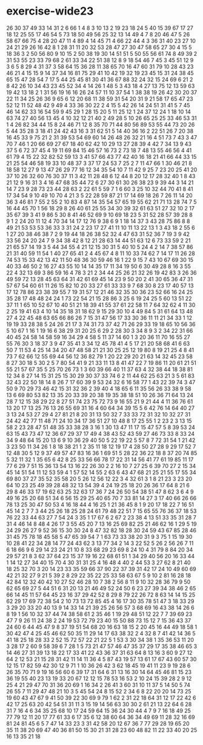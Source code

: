 # exercise-wide23
26
30
37
49
33
14
31
2
6
66
1
4
8
3
10
13
2
19
23
18
24
5
40
15
39
67
17
27
18
12
25
55
17
46
54
5
73
18
50
49
56
25
32
13
14
49
4
7
8
20
46
47
5
26
58
67
66
75
4
28
20
47
11
4
89
4
14
45
71
4
66
22
44
4
3
36
31
40
23
27
10
24
21
29
26
16
42
8
1
28
31
11
20
32
53
28
47
27
30
47
58
65
27
30
4
15
5
18
36
3
2
50
56
80
9
10
15
2
50
38
19
30
14
51
51
5
50
55
56
61
74
8
49
39
2
31
53
55
23
33
79
68
2
61
33
34
22
51
38
12
8
9
18
54
46
7
45
3
45
51
12
9
3
6
5
8
29
4
31
37
3
58
64
15
36
28
11
38
65
70
16
47
60
31
79
10
28
43
23
46
21
4
15
15
9
14
37
34
16
81
75
29
41
10
42
19
32
19
23
45
15
31
24
38
45
65
15
47
28
54
7
17
5
44
25
45
81
30
41
36
67
88
32
24
32
15
24
69
6
21
2
8
42
26
10
34
43
23
45
52
34
4
14
26
1
48
5
3
43
18
4
27
13
75
12
13
59
63
19
42
13
18
2
1
31
56
19
16
16
26
24
57
11
10
37
54
1
38
38
19
26
42
30
20
37
22
11
34
25
26
36
9
65
6
12
20
68
11
38
59
31
54
20
31
9
21
58
17
65
47
23
52
12
11
52
48
42
9
49
4
33
36
30
22
2
4
15
5
42
26
14
24
51
31
41
5
7
45
46
14
62
33
16
54
59
9
45
29
1
28
15
20
5
11
25
12
1
24
37
12
24
1
18
10
14
63
74
27
40
56
13
45
4
10
32
12
21
40
2
49
28
5
10
26
65
25
25
33
46
53
31
1
4
26
82
34
44
15
8
24
46
71
12
8
35
70
71
44
80
56
89
53
55
44
73
20
26
5
44
35
28
3
18
41
24
42
43
16
3
31
62
51
5
14
40
36
16
2
22
51
26
7
20
38
16
45
33
9
75
21
2
31
39
53
54
69
60
14
26
48
26
32
21
16
4
51
73
7
43
3
47
70
7
46
1
20
66
69
27
67
18
40
62
42
10
29
13
27
28
39
4
42
7
34
13
9
43
37
5
6
72
37
45
4
19
11
69
84
15
46
57
16
73
2
73
18
7
48
13
55
46
56
4
41
61
79
4
15
22
32
82
52
59
13
3
41
57
66
43
77
42
40
16
18
21
41
66
44
33
15
21
25
54
46
58
19
33
10
48
37
3
37
17
24
53
7
25
2
7
11
47
66
1
30
46
21
8
18
58
12
27
9
13
47
26
29
77
16
12
34
35
54
10
7
11
42
9
25
7
23
20
25
41
20
37
10
26
32
60
76
30
37
11
3
42
11
28
48
6
12
44
8
20
12
17
28
32
40
1
8
43
21
12
9
16
31
3
4
16
47
68
35
44
72
6
27
30
61
30
26
38
23
9
39
44
3
14
21
14
7
23
9
28
73
23
44
28
63
2
22
61
5
59
7
1
6
60
3
25
10
32
44
70
41
8
41
17
34
54
9
10
49
10
70
4
21
3
5
22
28
59
87
21
17
14
69
18
26
7
26
11
14
20
36
3
46
81
7
55
2
55
2
10
83
4
87
14
35
54
57
65
19
55
62
21
71
13
28
74
7
5
16
44
45
70
1
56
18
29
8
26
40
61
25
55
34
30
39
32
61
63
51
27
32
10
2
17
35
67
39
3
41
9
86
5
30
8
41
46
52
69
9
10
69
18
23
5
31
52
28
57
39
28
8
9
1
2
24
20
11
12
4
70
34
14
17
12
76
9
38
6
9
1
18
14
37
3
43
28
75
86
8
8
49
21
53
53
53
36
33
3
31
24
2
23
17
27
41
11
10
11
13
22
13
1
3
43
18
2
55
6
1
27
20
38
46
38
7
2
9
19
44
18
26
38
52
32
4
47
63
31
52
36
7
19
3
9
42
33
56
24
20
24
7
9
34
38
42
8
12
21
28
63
14
44
51
63
12
6
73
33
59
2
21
21
65
57
14
19
3
5
44
34
55
4
21
12
15
30
31
5
40
10
5
24
4
2
14
7
38
57
86
21
31
40
59
11
54
1
40
27
65
41
2
4
45
67
4
8
11
10
33
74
62
7
14
17
11
26
28
74
53
15
33
42
13
42
11
50
48
36
30
59
46
16
1
22
9
15
7
43
10
67
69
30
15
40
33
46
50
2
16
27
43
55
10
14
14
35
17
11
34
19
50
6
30
49
28
8
16
3
55
22
4
32
13
69
3
86
59
16
4
78
3
21
2
34
44
25
26
21
32
26
19
42
83
3
26
36
49
59
72
13
28
45
63
64
31
42
61
69
45
14
23
9
50
20
2
41
30
65
36
47
31
57
67
54
60
61
11
26
15
82
10
20
33
27
61
33
33
9
7
68
30
8
23
17
40
57
13
17
12
78
86
23
38
39
55
7
19
31
57
12
21
46
32
35
30
36
23
52
66
16
24
25
35
28
17
48
48
24
24
1
73
22
54
21
15
28
86
3
25
6
19
24
25
5
60
13
51
22
37
11
1
65
10
52
67
10
40
51
21
18
39
41
55
37
61
22
58
11
7
64
32
62
4
11
30
2
25
19
41
63
4
10
14
35
18
31
18
62
9
15
29
30
10
4
49
84
5
31
61
64
13
48
27
4
22
45
48
63
65
66
86
26
7
15
31
47
56
17
33
30
36
11
11
21
34
33
1
12
19
19
33
28
38
5
24
26
21
17
3
74
31
73
37
42
71
26
29
33
19
18
65
10
56
36
5
10
67
1
16
1
19
16
6
38
29
31
20
25
6
29
2
28
30
3
34
8
9
3
2
34
22
31
66
40
45
24
58
14
58
59
16
34
29
4
58
5
11
37
14
60
1
3
20
36
11
70
16
55
27
55
76
30
3
18
37
3
9
47
35
41
3
34
12
45
78
41
4
5
17
21
20
58
68
41
6
63
50
7
11
53
4
25
14
34
20
47
48
58
21
21
30
25
25
12
19
80
8
19
21
25
4
8
41
73
7
62
66
12
55
69
44
56
12
36
82
79
1
20
22
29
20
21
63
14
32
45
23
58
8
27
30
18
5
30
2
5
7
80
54
41
9
21
33
11
13
8
41
47
22
7
19
86
11
20
61
21
51
55
21
57
67
35
5
25
70
26
73
1
3
60
39
66
40
11
37
63
4
32
38
44
18
38
81
12
34
8
27
14
15
31
25
15
30
29
30
37
33
74
6
2
11
44
62
25
63
21
3
5
61
83
32
43
22
50
18
14
8
26
7
17
60
39
9
53
24
32
6
16
58
77
1
43
22
39
74
3
47
50
9
70
29
73
46
42
15
31
32
36
2
39
40
4
18
65
6
11
35
56
26
33
38
9
58
13
6
69
80
53
82
13
35
20
33
39
20
38
19
35
38
18
51
10
26
36
71
64
13
24
28
7
12
15
38
29
22
8
27
51
74
23
75
72
73
9
16
55
21
9
21
44
4
11
36
76
61
13
20
17
13
25
76
13
26
55
69
31
16
4
60
64
34
39
15
5
6
42
76
14
64
40
27
3
13
24
53
27
29
4
27
81
21
8
20
31
13
50
32
7
33
33
72
31
32
10
32
27
31
24
42
42
77
11
48
71
24
10
34
17
36
51
27
10
48
8
17
25
55
1
2
23
2
3
13
15
58
2
23
28
47
51
48
35
33
38
28
3
16
1
30
13
47
11
17
15
47
57
5
8
39
53
24
63
15
43
73
47
12
36
67
29
37
17
49
4
38
43
52
43
59
27
46
73
33
8
33
24
34
9
48
64
15
20
13
6
9
10
36
29
40
50
5
22
19
22
5
57
8
7
72
31
54
1
21
42
3
23
50
11
34
26
1
8
18
38
21
1
2
35
11
18
12
19
17
4
28
50
27
28
9
29
17
52
7
12
48
30
5
12
9
37
49
57
47
83
16
36
1
69
51
5
28
22
36
22
18
8
37
20
74
85
5
32
11
32
1
35
65
6
42
8
25
33
56
66
78
17
22
31
14
56
41
77
61
19
85
11
17
77
6
29
7
51
15
36
13
54
13
16
22
26
30
2
2
16
10
7
27
25
6
39
70
27
2
15
34
45
14
51
54
11
12
53
59
4
1
57
52
14
55
2
63
6
43
47
68
21
25
21
55
17
55
34
69
80
37
27
35
52
35
58
20
5
26
12
56
12
22
3
4
32
61
3
1
8
21
23
3
23
20
64
10
23
25
49
39
28
48
32
13
54
39
4
24
19
25
18
20
26
36
17
64
8
21
6
29
8
46
33
17
19
62
63
25
32
63
17
36
7
24
26
50
54
38
51
47
8
62
3
6
4
9
49
16
25
20
68
51
34
6
56
15
29
25
40
65
70
7
33
81
14
27
3
17
40
66
26
66
78
13
25
30
47
50
53
4
16
18
44
4
16
25
1
21
36
45
8
1
9
20
17
18
22
7
16
51
45
14
2
7
7
3
44
25
26
18
25
28
24
61
79
48
22
51
7
15
65
55
76
36
37
18
53
76
22
33
44
63
27
7
54
24
3
35
1
17
67
6
2
67
2
23
38
4
13
51
33
35
31
28
7
31
4
46
14
8
48
4
26
17
3
55
45
20
7
13
16
25
69
82
25
21
46
62
16
1
29
5
19
24
29
26
27
9
52
36
15
30
30
24
8
47
32
82
18
28
30
24
59
43
67
85
28
46
31
45
75
78
18
45
58
5
47
65
39
54
7
1
63
73
33
38
20
31
9
3
75
1
15
19
30
10
28
41
22
34
28
14
77
24
43
62
3
13
77
34
2
14
3
22
52
5
26
2
56
26
7
11
6
18
66
9
6
29
14
23
24
21
10
8
33
68
29
23
69
8
24
10
4
31
79
8
84
20
34
29
57
21
8
3
62
37
64
23
15
37
19
16
22
68
61
51
1
34
29
40
56
20
16
33
44
1
14
12
27
34
40
15
70
4
30
31
31
25
4
16
48
4
40
2
44
53
3
27
62
8
21
40
18
25
32
70
3
20
14
23
33
35
59
66
37
90
22
37
39
31
42
17
24
10
49
60
69
42
21
32
27
9
21
5
39
2
8
29
22
35
22
25
33
58
63
67
5
9
10
2
81
16
28
18
42
84
12
32
40
42
10
27
52
46
28
10
7
38
2
56
8
11
9
10
32
28
36
79
9
50
62
65
69
27
5
44
51
6
31
20
13
21
46
49
52
24
50
6
23
27
39
34
38
46
2
65
66
14
45
11
57
64
45
23
16
37
29
42
52
8
29
8
79
22
26
72
8
63
14
14
15
25
62
29
17
69
72
38
54
2
10
73
13
72
85
45
4
16
17
30
35
78
51
47
3
18
33
29
3
29
20
33
20
40
13
9
14
33
14
21
39
25
26
56
57
3
68
69
16
43
38
14
26
6
8
19
1
56
10
32
37
44
74
38
58
61
2
35
46
1
19
29
48
51
12
22
7
7
39
69
23
47
7
9
26
11
24
38
2
24
19
53
72
79
23
40
15
50
88
73
15
12
7
15
36
43
37
24
60
6
44
45
47
9
8
37
19
51
54
68
20
16
63
18
15
2
20
45
16
44
49
18
58
1
30
42
47
4
25
45
46
62
50
35
11
29
14
17
63
38
32
2
4
32
8
7
41
42
14
36
5
41
18
25
18
28
33
2
52
15
72
57
22
21
22
5
1
53
3
30
34
38
1
35
36
53
11
20
3
28
17
2
60
9
58
39
6
7
28
1
5
73
21
47
57
46
47
35
37
29
17
35
38
46
65
3
14
46
27
31
39
13
18
22
17
33
41
22
43
36
37
31
63
64
8
13
16
3
60
9
27
12
64
2
12
53
21
15
28
31
42
11
14
11
36
4
5
87
43
19
57
13
61
17
67
43
60
57
30
12
15
17
82
59
42
30
12
9
71
1
10
36
26
42
3
62
18
45
19
41
11
23
9
19
28
6
26
35
70
71
9
19
16
56
60
6
39
17
31
64
6
31
13
16
30
14
64
45
46
81
15
23
36
19
55
40
23
13
19
33
20
67
12
12
15
78
53
16
53
2
10
24
15
39
28
2
9
12
25
4
21
29
47
70
31
36
20
69
1
16
34
2
26
41
3
60
31
10
11
37
5
14
50
5
74
26
55
7
11
29
47
48
21
10
3
5
45
54
24
8
15
52
2
34
6
8
22
20
20
14
73
25
19
60
43
47
67
9
41
50
39
22
30
69
9
79
1
62
2
31
22
18
64
31
12
17
22
42
6
42
17
25
63
20
42
54
51
31
11
3
15
19
14
56
63
30
30
2
61
21
13
22
64
6
28
31
7
16
4
6
34
35
25
68
10
17
24
59
64
15
36
24
30
44
4
7
9
7
16
18
49
25
77
79
12
11
20
17
77
61
33
6
17
35
6
12
38
60
64
36
34
49
69
11
28
32
16
69
81
24
81
45
6
5
7
47
14
33
23
3
31
42
58
20
12
67
36
7
77
29
28
19
65
20
35
11
38
20
69
47
40
36
81
50
15
30
21
31
28
23
60
48
82
11
22
33
40
20
25
16
13
35
21
18
